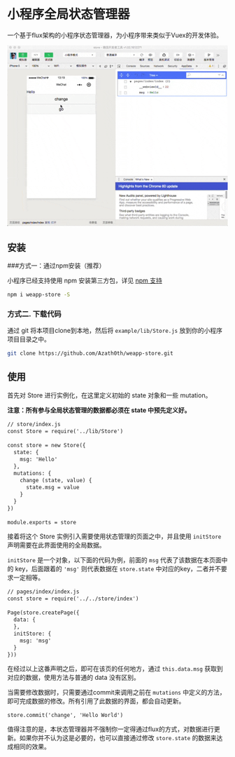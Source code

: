 # 小程序全局状态管理器

一个基于flux架构的小程序状态管理器，为小程序带来类似于Vuex的开发体验。

![](./asset/demo.gif)

## 安装

###方式一：通过npm安装（推荐）

小程序已经支持使用 npm 安装第三方包，详见 [npm 支持](https://developers.weixin.qq.com/miniprogram/dev/devtools/npm.html?search-key=npm)

```bash
npm i weapp-store -S
```

### 方式二. 下载代码

通过 git 将本项目clone到本地，然后将 `example/lib/Store.js` 放到你的小程序项目目录之中。

```bash
git clone https://github.com/Azath0th/weapp-store.git
```

## 使用

首先对 Store 进行实例化，在这里定义初始的 state 对象和一些 mutation。

**注意：所有参与全局状态管理的数据都必须在 state 中预先定义好。**

```
// store/index.js
const Store = require('../lib/Store')

const store = new Store({
  state: {
    msg: 'Hello'
  },
  mutations: {
    change (state, value) {
      state.msg = value
    }
  }
})

module.exports = store
```

接着将这个 Store 实例引入需要使用状态管理的页面之中，并且使用 `initStore` 声明需要在此界面使用的全局数据。

`initStore` 是一个对象，以下面的代码为例，前面的 `msg` 代表了该数据在本页面中的 key，后面跟着的 `'msg'` 则代表数据在 `store.state` 中对应的key，二者并不要求一定相等。

```
// pages/index/index.js
const store = require('../../store/index')

Page(store.createPage({
  data: {
  },
  initStore: {
    msg: 'msg'
  }
}))
```

在经过以上这番声明之后，即可在该页的任何地方，通过 `this.data.msg` 获取到对应的数据，使用方法与普通的 data 没有区别。

当需要修改数据时，只需要通过commit来调用之前在 `mutations` 中定义的方法，即可完成数据的修改。所有引用了此数据的界面，都会自动更新。

```
store.commit('change', 'Hello World')
```

值得注意的是，本状态管理器并不强制你一定得通过flux的方式，对数据进行更新。如果你并不认为这是必要的，也可以直接通过修改 `store.state` 的数据来达成相同的效果。


